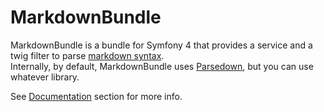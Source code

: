 # MarkdownBundle

MarkdownBundle is a bundle for Symfony 4 that provides a service and a twig filter to parse [markdown syntax][1].  
Internally, by default, MarkdownBundle uses [Parsedown][2], but you can use whatever library.

See [Documentation][3] section for more info.

[1]: https://daringfireball.net/projects/markdown/syntax
[2]: https://github.com/erusev/parsedown
[3]: https://github.com/adrianbaez/markdown-bundle/tree/master/src/Resources/doc/index.md
